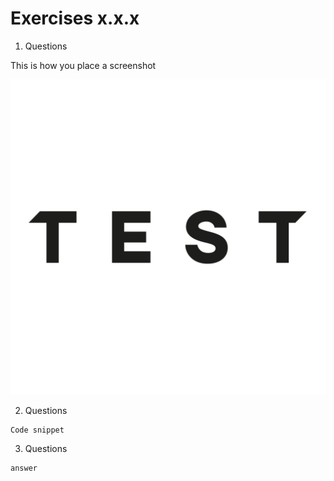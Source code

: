 # Exercises x.x.x

1. Questions

This is how you place a screenshot

![](Screenshot/test.png)

2. Questions

```
Code snippet
```



3. Questions

```
answer
```